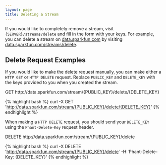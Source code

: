 ```yaml
---
layout: page
title: Deleting a Stream
---
```


If you would like to completely remove a stream, visit `{SERVER}/streams/delete` and fill in the form with
your keys.  For example, you can delete a stream on [data.sparkfun.com](http://data.sparkfun.com) by visiting
[data.sparkfun.com/streams/delete](https://data.sparkfun.com/streams/delete).

## Delete Request Examples

If you would like to make the delete request manually, you can make either a `HTTP GET` or `HTTP DELETE`
request.  Replace `PUBLIC_KEY` and `DELETE_KEY` with the keys provided to you when you created the stream.

<div class="url">
  <span class="method GET">GET</span>
  http://data.sparkfun.com/stream/{PUBLIC_KEY}/delete/{DELETE_KEY}
</div>

{% highlight bash %}
curl -X GET 'http://data.sparkfun.com/stream/{PUBLIC_KEY}/delete/{DELETE_KEY}'
{% endhighlight %}

When making a `HTTP DELETE` request, you should send your `DELETE_KEY` using the `Phant-Delete-Key` request header.

<div class="url">
  <span class="method DELETE">DELETE</span>
  http://data.sparkfun.com/stream/{PUBLIC_KEY}/delete
</div>

{% highlight bash %}
curl -X DELETE 'http://data.sparkfun.com/stream/{PUBLIC_KEY}/delete' -H 'Phant-Delete-Key: {DELETE_KEY}'
{% endhighlight %}
